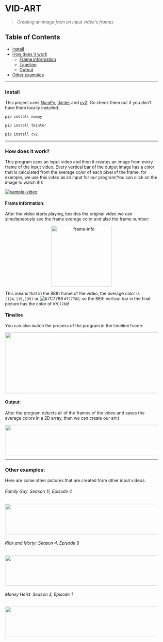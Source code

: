 # VID-ART
 > _Creating an image from an input video's frames_
  
## Table of Contents

- [Install](#Install)
- [How does it work](#How-Does-It-Work)
  - [Frame information](#Frame-information)
  - [Timeline](#timeline)
  - [Output](#output)
- [Other examples](#Other-Examples)

---

### Install

This project uses [NumPy](https://numpy.org), [tkinter](https://docs.python.org/3/library/tkinter.html) and [cv2](https://opencv.org). Go check them out if you don't have them locally installed.

```sh
pip install numpy
```

```sh
pip install tkinter
```

```sh
pip install cv2
```
---

### How does it work?

This program uses an input video and then it creates an image from every frame of the input video. Every vertical bar of the output image has a color that is calculated from the average color of each pixel of the frame. for example, we use this video as an input for our program(You can click on the image to watch it!):

[![sample-video](https://cdn.discordapp.com/attachments/732234196487241741/744582984539046008/unknown.png)](https://www.youtube.com/watch?v=9yD0KEi554c)

#### Frame information:

After the video starts playing, besides the original video we can simultaneously see the frame average color and also the frame number:

<p align="center">
 <img src="https://cdn.discordapp.com/attachments/732234196487241741/744586216405598258/unknown.png" alt="frame-info" width="200" height="">
</p>

This means that in the 88th frame of the video, the average color is `(124,119,139)` or ![#7C7788](https://via.placeholder.com/15/7C7788/000000?text=+) `#7C7788`; so the 88th vertical bar in the final picture has the color of `#7C7788`!

#### Timeline

You can also watch the process of the program in the timeline frame:
<p align="center">
  <img src="https://cdn.discordapp.com/attachments/732234196487241741/744799641165496420/ezgif-7-d2c914fb3566.gif" alt="timeline" width="2000" height="200">
</p>

#### Output:

After the program detects all of the frames of the video and saves the average colors in a 2D array, then we can create our art:)
<p align="center">
 <img src="https://cdn.discordapp.com/attachments/732234196487241741/744590609943363604/only-man.jpg" alt="vid-art" width="2000" height="100">
</p>

---

### Other examples:
Here are some other pictures that are created from other input videos:
###### _Family Guy: Season 11, Episode 4_
<p align="center">
 <img src="https://cdn.discordapp.com/attachments/732234196487241741/744804843801149480/unknown.png" alt="vid-art" width="2000" height="100">
</p>

###### _Rick and Morty: Season 4, Episode 9_
<p align="center">
 <img src="https://cdn.discordapp.com/attachments/732234196487241741/744815071296749648/VID-ART.jpg" alt="vid-art" width="2000" height="100">
</p>

###### _Money Heist: Season 3, Episode 1_
<p align="center">
 <img src="https://cdn.discordapp.com/attachments/732234196487241741/744831064752652298/VID-ART.jpg" alt="vid-art" width="2000" height="100">
</p>
